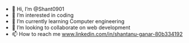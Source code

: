 - 👋 Hi, I’m @Shant0901
- 👀 I’m interested in coding
- 🌱 I’m currently learning Computer engineering
- 💞️ I’m looking to collaborate on web development
- 📫 How to reach me www.linkedin.com/in/shantanu-ganar-80b334192

<!---
Shant0901/Shant0901 is a ✨ special ✨ repository because its `README.md` (this file) appears on your GitHub profile.
You can click the Preview link to take a look at your changes.
--->
